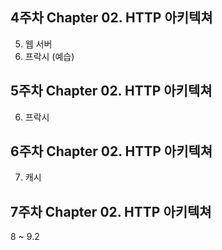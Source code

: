 ## 4주차 Chapter 02. HTTP 아키텍쳐
  5. 웹 서버
  6. 프락시 (예습)

## 5주차 Chapter 02. HTTP 아키텍쳐
  6. 프락시 

## 6주차 Chapter 02. HTTP 아키텍쳐
  7. 캐시

## 7주차 Chapter 02. HTTP 아키텍쳐
  8 ~ 9.2
